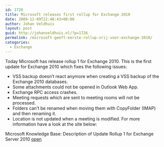 ```yaml
---
id: 1726
title: Microsoft releases first rollup for Exchange 2010
date: 2009-12-09T22:48:43+00:00
author: Johan Veldhuis
layout: post
guid: http://johanveldhuis.nl/?p=1726
permalink: /microsoft-geeft-eerste-rollup-vrij-voor-exchange-2010/
categories:
  - Exchange
---
```

Today Microsoft has release rollup 1 for Exchange 2010. This is the first update for Exchange 2010 which fixes the following issues:

  * VSS backup doesn&#8217;t react anymore when creating a VSS backup of the Exchange 2010 databases.
  * Some attachments could not be opened in Outlook Web App.
  * Exchange RPC access crashes.
  * Meeting requests which are sent to meeting rooms will not be processed.
  * Folders can&#8217;t be renamed when moving them with CopyFolder (IMAP) and then renaming it.
  * Location is not updated when a meeting is modified.
For more information have a look at the site below:

Microsoft Knowledge Base: Description of Update Rollup 1 for Exchange Server 2010 <a href="http://support.microsoft.com/?kbid=976573" target="_blank">open</a>
